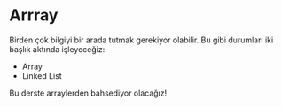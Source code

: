 Arrray
======

Birden çok bilgiyi bir arada tutmak gerekiyor olabilir. Bu gibi durumları iki başlık aktında işleyeceğiz:
* Array
* Linked List

Bu derste arraylerden bahsediyor olacağız!
